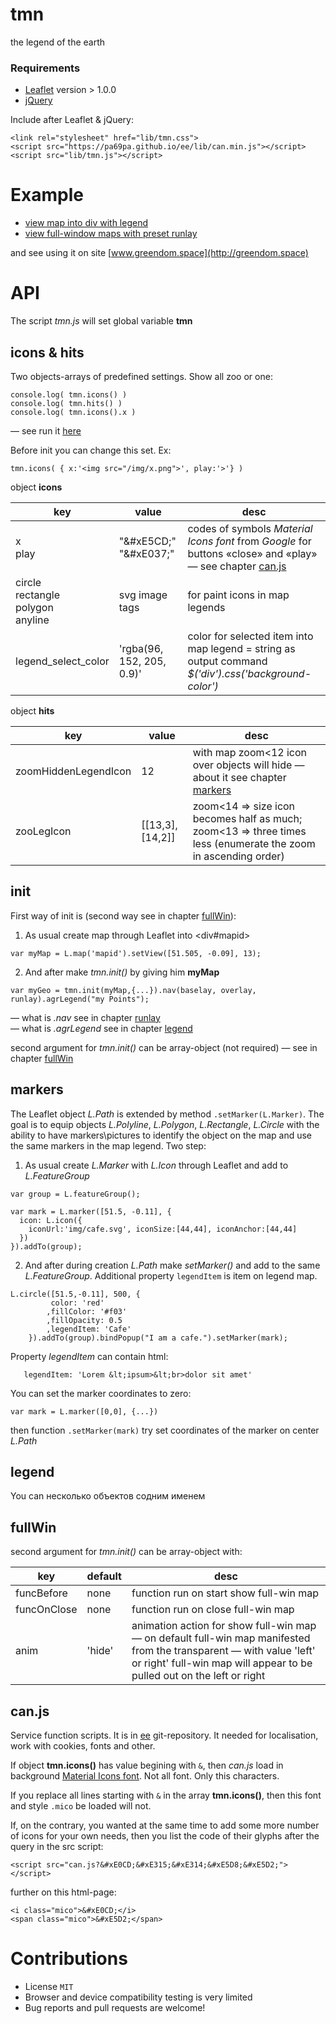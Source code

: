 # tmn
the legend of the earth

### Requirements
* [Leaflet](http://leafletjs.com) version > 1.0.0
* [jQuery](http://jquery.com)

Include after Leaflet & jQuery:
```
<link rel="stylesheet" href="lib/tmn.css">
<script src="https://pa69pa.github.io/ee/lib/can.min.js"></script>
<script src="lib/tmn.js"></script>
```

# Example
* [view map into div with legend](https://pa69pa.github.io/tmn/legend.html)
* [view full-window maps with preset runlay](https://pa69pa.github.io/tmn/fullWin.html)

and see using it on site [www.greendom.space](http://greendom.space)

# API
The script *tmn.js* will set global variable **tmn**

## icons & hits
Two objects-arrays of predefined settings. Show all zoo or one:
```
console.log( tmn.icons() )
console.log( tmn.hits() )
console.log( tmn.icons().x )
```
— see run it [here](https://pa69pa.github.io/tmn)

Before init you can change this set. Ex:
```
tmn.icons( { x:'<img src="/img/x.png">', play:'>'} )
```
object **icons**

|key|value|desc|
|--|------|----|
|x<br>play|"&amp;#xE5CD;"<br>"&amp;#xE037;"|codes of symbols *Material Icons font* from *Google* for buttons «close» and «play» — see chapter [can.js](#canjs)|
|circle<br>rectangle<br>polygon<br>anyline|svg image tags|for paint icons in map legends|
|legend_select_color|'rgba(96, 152, 205, 0.9)'|color for selected item into map legend = string as output command *$('div').css('background-color')*|

object **hits**

|key|value|desc|
|--|------|----|
|zoomHiddenLegendIcon|12|with map zoom<12 icon over objects will hide — about it see chapter [markers](#markers)|
|zooLegIcon|[[13,3],[14,2]]|zoom<14 => size icon becomes half as much; zoom<13 => three times less (enumerate the zoom in ascending order)|

## init

First way of init is (second way see in chapter [fullWin](#fullWin)):

1. As usual create map through Leaflet into &lt;div#mapid>
```
var myMap = L.map('mapid').setView([51.505, -0.09], 13);
```
2. And after make *tmn.init()* by giving him **myMap**
```
var myGeo = tmn.init(myMap,{...}).nav(baselay, overlay, runlay).agrLegend("my Points");
```
 — what is *.nav* see in chapter [runlay](#runlay)<br>
 — what is *.agrLegend* see in chapter [legend](#legend)

second argument for *tmn.init()* can be array-object (not required) — see in chapter [fullWin](#fullWin)

## markers

The Leaflet object *L.Path* is extended by method `.setMarker(L.Marker)`. The goal is to equip objects *L.Polyline*, *L.Polygon*, *L.Rectangle*, *L.Circle* with the ability to have markers\pictures to identify the object on the map and use the same markers in the map legend. Two step:

1. As usual create *L.Marker* with *L.Icon* through Leaflet and add to *L.FeatureGroup*
```
var group = L.featureGroup();

var mark = L.marker([51.5, -0.11], {
  icon: L.icon({
    iconUrl:'img/cafe.svg', iconSize:[44,44], iconAnchor:[44,44]
  })
}).addTo(group);
```

2. And after during creation *L.Path* make *setMarker()* and add to the same *L.FeatureGroup*. Additional property `legendItem` is item on legend map.
```
L.circle([51.5,-0.11], 500, {
		 color: 'red'
		,fillColor: '#f03'
		,fillOpacity: 0.5
		,legendItem: 'Cafe'
	}).addTo(group).bindPopup("I am a cafe.").setMarker(mark);
```

Property *legendItem* can contain html:
```
   legendItem: 'Lorem &lt;ipsum>&lt;br>dolor sit amet'
```

You can set the marker coordinates to zero:
```
var mark = L.marker([0,0], {...})
```
then function `.setMarker(mark)` try set coordinates of the marker on center *L.Path*


## legend

You can несколько объектов содним именем



## fullWin

second argument for *tmn.init()* can be array-object with:

|key|default|desc|
|---|-------|----|
|funcBefore|none|function run on start show full-win map|
|funcOnClose|none|function run on close full-win map|
|anim|'hide'|animation action for show full-win map — on default full-win map manifested from the transparent — with value 'left' or right' full-win map will appear to be pulled out on the left or right|


## can.js
Service function scripts. It is in [ee](https://github.com/pa69pa/ee) git-repository. It needed for localisation, work with cookies, fonts and other.

If object **tmn.icons()** has value begining with `&`, then *can.js* load in background [Material Icons font](https://material.io/icons/). Not all font. Only this characters.

If you replace all lines starting with `&` in the array **tmn.icons()**, then this font and style `.mico` be loaded will not.

If, on the contrary, you wanted at the same time to add some more number of icons for your own needs, then you list the code of their glyphs after the query in the src script:
```
<script src="can.js?&#xE0CD;&#xE315;&#xE314;&#xE5D8;&#xE5D2;"></script>
```
further on this html-page:
```
<i class="mico">&#xE0CD;</i>
<span class="mico">&#xE5D2;</span>
```

# Contributions
* License `MIT`
* Browser and device compatibility testing is very limited
* Bug reports and pull requests are welcome!
